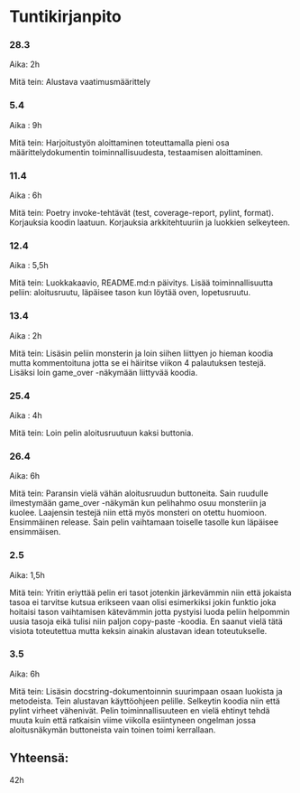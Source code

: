 # Tuntikirjanpito

### 28.3
Aika: 2h

Mitä tein: Alustava vaatimusmäärittely

### 5.4
Aika : 9h

Mitä tein: Harjoitustyön aloittaminen toteuttamalla pieni osa määrittelydokumentin toiminnallisuudesta, testaamisen aloittaminen.

### 11.4
Aika : 6h

Mitä tein: Poetry invoke-tehtävät (test, coverage-report, pylint, format). Korjauksia koodin laatuun. Korjauksia arkkitehtuuriin ja luokkien selkeyteen.

### 12.4
Aika : 5,5h

Mitä tein: Luokkakaavio, README.md:n päivitys. Lisää toiminnallisuutta peliin: aloitusruutu, läpäisee tason kun löytää oven, lopetusruutu.

### 13.4
Aika : 2h

Mitä tein: Lisäsin peliin monsterin ja loin siihen liittyen jo hieman koodia mutta kommentoituna jotta se ei häiritse viikon 4 palautuksen testejä. Lisäksi loin game_over -näkymään liittyvää koodia.

### 25.4
Aika : 4h

Mitä tein: Loin pelin aloitusruutuun kaksi buttonia. 

### 26.4
Aika: 6h

Mitä tein: Paransin vielä vähän aloitusruudun buttoneita. Sain ruudulle ilmestymään game_over -näkymän kun pelihahmo osuu monsteriin ja kuolee. Laajensin testejä niin että myös monsteri on otettu huomioon. Ensimmäinen release. Sain pelin vaihtamaan toiselle tasolle kun läpäisee ensimmäisen.

### 2.5
Aika: 1,5h

Mitä tein: Yritin eriyttää pelin eri tasot jotenkin järkevämmin niin että jokaista tasoa ei tarvitse kutsua erikseen vaan olisi esimerkiksi jokin funktio joka hoitaisi tason vaihtamisen kätevämmin jotta pystyisi luoda peliin helpommin uusia tasoja eikä tulisi niin paljon copy-paste -koodia. En saanut vielä tätä visiota toteutettua mutta keksin ainakin alustavan idean toteutukselle.

### 3.5
Aika: 6h

Mitä tein: Lisäsin docstring-dokumentoinnin suurimpaan osaan luokista ja metodeista. Tein alustavan käyttöohjeen pelille. Selkeytin koodia niin että pylint virheet vähenivät. Pelin toiminnallisuuteen en vielä ehtinyt tehdä muuta kuin että ratkaisin viime viikolla esiintyneen ongelman jossa aloitusnäkymän buttoneista vain toinen toimi kerrallaan. 

## Yhteensä:
42h
